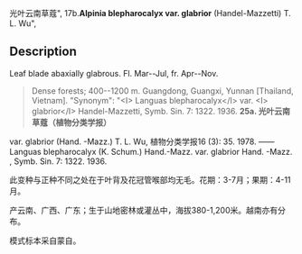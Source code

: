 光叶云南草蔻",
17b.**Alpinia blepharocalyx var. glabrior** (Handel-Mazzetti) T. L. Wu",

## Description
Leaf blade abaxially glabrous. Fl. Mar--Jul, fr. Apr--Nov.

> Dense forests; 400--1200 m. Guangdong, Guangxi, Yunnan [Thailand, Vietnam].
  "Synonym": "&lt;I&gt; Languas blepharocalyx&lt;/I&gt; var. &lt;I&gt; glabrior&lt;/I&gt; Handel-Mazzetti, Symb. Sin. 7: 1322. 1936.
**25a. 光叶云南草蔻（植物分类学报）**

var. glabrior (Hand. -Mazz.) T. L. Wu, 植物分类学报16 (3): 35. 1978. ——Languas blepharocalyx (K. Schum.) Hand.-Mazz. var. glabrior Hand. -Mazz. , Symb. Sin. 7: 1322. 1936.

此变种与正种不同之处在于叶背及花冠管喉部均无毛。花期：3-7月；果期：4-11月。

产云南、广西、广东；生于山地密林或灌丛中，海拔380-1,200米。越南亦有分布。

模式标本采自蒙自。

